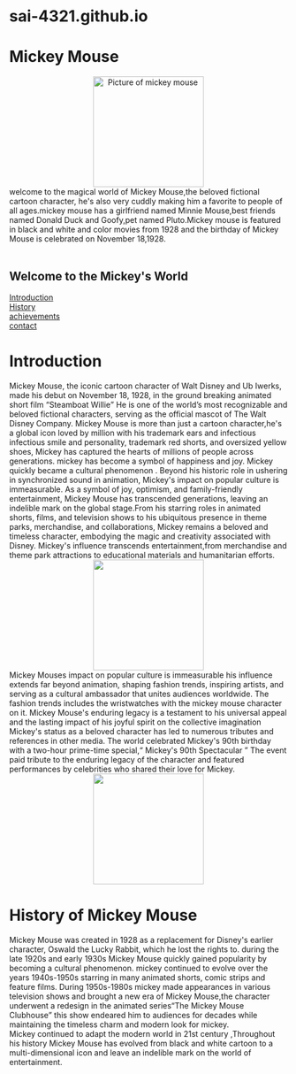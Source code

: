 # sai-4321.github.io
<!DOCTYPE html>
<html lang="en">
<head>
<title>Mickey_mouse main page </title>
</head>
<body>
<h1> Mickey Mouse </h1>
<div style ="text-align:center;"><img width="200"src ="Mickey.jpeg" alt = "Picture of mickey mouse "></div>
<p1>welcome to the magical world of Mickey Mouse,the beloved fictional cartoon character, he's also very cuddly making him a favorite to 
people of all ages.mickey mouse has a girlfriend named Minnie Mouse,best friends named Donald Duck and Goofy,pet named Pluto.Mickey mouse is 
featured in black and white and color movies from 1928 and the birthday of Mickey Mouse is celebrated on November 18,1928.<br><br>
<h2>Welcome to the Mickey's World</h2>
<a href="file:///Users/saisree/Desktop/intropage1.html">Introduction</a><br>
<a href = "file:///Users/saisree/Desktop/historypage2.html">History</a><br>
<a href ="file:///Users/saisree/Desktop/achievementspage3.html">achievements</a><br>
<a href="file:///Users/saisree/Desktop/contactpage4.html">contact</a><br>
</body>
</html>


<!----Name:SAI SREE ,Student Id : 999903894------>
<!DOCTYPE html>
<html lang="en">
<head>
<title>Introduction page</title>
</head>
<body>
<h1>Introduction</h1>
<p1>Mickey Mouse, the iconic cartoon character of Walt Disney and Ub Iwerks, made his debut on November 18, 1928, in the ground breaking 
animated short film <q>Steamboat Willie</q> He is one of the world’s most recognizable and beloved fictional characters, serving as the 
official mascot of The Walt Disney Company. Mickey Mouse is more than just a cartoon character,he's a global icon loved by million with his 
trademark ears and infectious infectious smile and personality, trademark red shorts, and oversized yellow shoes, Mickey has captured the 
hearts of millions of people across generations. mickey has become a symbol of happiness and joy. Mickey quickly became a cultural phenomenon 
. Beyond his historic role in ushering in synchronized sound in animation, Mickey's impact on popular culture is immeasurable. As a symbol of 
joy, optimism, and family-friendly entertainment, Mickey Mouse has transcended generations, leaving an indelible mark on the global stage.From 
his starring roles in animated shorts, films, and television shows to his ubiquitous presence in theme parks, merchandise, and collaborations, 
Mickey remains a beloved and timeless character, embodying the magic and creativity associated with Disney. Mickey's influence transcends 
entertainment,from merchandise and theme park attractions to educational materials and humanitarian efforts.</p1>
<div style ="text-align:center;"><img width="200" src ="steamboatwillie.jpeg"></div>
<p2>Mickey Mouses impact on popular culture is immeasurable his influence extends far beyond animation, shaping fashion trends, inspiring 
artists, and serving as a cultural ambassador that unites audiences worldwide. The fashion trends includes the wristwatches with the mickey 
mouse character on it.
Mickey Mouse's enduring legacy is a testament to his universal appeal and the lasting impact of his joyful spirit on the collective imagination
Mickey's status as a beloved character has led to numerous tributes and references in other media. The world celebrated Mickey's 90th birthday 
with a two-hour prime-time special,<q> Mickey's 90th Spectacular </q> The event paid tribute to the enduring legacy of the character and 
featured performances by celebrities who shared their love for Mickey.</p2>
<div style ="text-align:center;"><img width="200"src ="watch.jpeg"></div>
</body> 
</html>

<!DOCTYPE html>
<html lang="en">
<head>
<title>history page</title>
</head>
<body>
<h1>History of Mickey Mouse</h1>
<p1>Mickey Mouse was created in 1928 as a replacement for Disney's earlier character, Oswald the Lucky Rabbit, which he lost the rights to.
during the late 1920s and early 1930s Mickey Mouse quickly gained popularity by becoming a cultural phenomenon. mickey continued to evolve 
over the years 1940s-1950s starring in many animated shorts, comic strips and feature films. During 1950s-1980s mickey made appearances in 
various television shows and brought a new era of Mickey Mouse,the character underwent a redesign in the animated series<q>The Mickey Mouse 
Clubhouse</q> this show endeared him to audiences for decades while maintaining the timeless charm and modern look for mickey.<br>
Mickey continued to adapt the modern world in 21st century ,Throughout his history Mickey Mouse has evolved from black and white cartoon to a 
multi-dimensional icon and leave an indelible mark on the world of entertainment. </p1>
</body>
</html>
